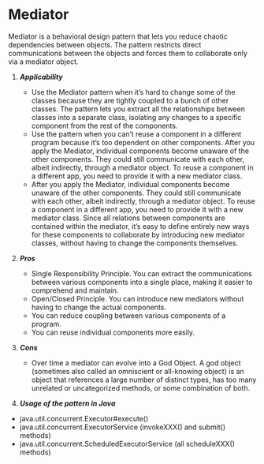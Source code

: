 # Mediator

Mediator is a behavioral design pattern that lets you reduce chaotic dependencies between objects.
The pattern restricts direct communications between the objects and forces them to collaborate only via a mediator object.

1. ___Applicability___
   * Use the Mediator pattern when it’s hard to change some of the classes because they are tightly coupled to a bunch of other classes.
     The pattern lets you extract all the relationships between classes into a separate class, isolating any changes to a specific component from the rest of the components.
   * Use the pattern when you can’t reuse a component in a different program because it’s too dependent on other components.
     After you apply the Mediator, individual components become unaware of the other components. They could still communicate with each other, albeit indirectly, through a mediator object.
     To reuse a component in a different app, you need to provide it with a new mediator class.
   * After you apply the Mediator, individual components become unaware of the other components. They could still communicate with each other, albeit indirectly, through a mediator object.
     To reuse a component in a different app, you need to provide it with a new mediator class.
     Since all relations between components are contained within the mediator, it’s easy to define entirely new ways for these components to collaborate by introducing new mediator classes,
     without having to change the components themselves.

2. ___Pros___
   * Single Responsibility Principle. You can extract the communications between various components into a single place, making it easier to comprehend and maintain.
   * Open/Closed Principle. You can introduce new mediators without having to change the actual components.
   * You can reduce coupling between various components of a program.
   * You can reuse individual components more easily.

3. ___Cons___
   * Over time a mediator can evolve into a God Object.
     A god object (sometimes also called an omniscient or all-knowing object) is an object that references a large number of distinct types, has too many unrelated or uncategorized methods, or some combination of both.

4. ___Usage of the pattern in Java___
* java.util.concurrent.Executor#execute()
* java.util.concurrent.ExecutorService (invokeXXX() and submit() methods)
* java.util.concurrent.ScheduledExecutorService (all scheduleXXX() methods)